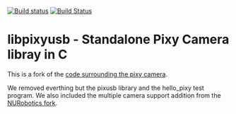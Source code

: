 [![Build status](https://ci.appveyor.com/api/projects/status/ptsh7jmy2dbhthpx?svg=true)](https://ci.appveyor.com/project/lsesterhenn/libpixyusb)
[![Build Status](https://travis-ci.org/InSilicoBrainSciences/libpixyusb.svg?branch=master)](https://travis-ci.org/InSilicoBrainSciences/libpixyusb)

# libpixyusb - Standalone Pixy Camera libray in C

This is a fork of the [code surrounding the pixy camera](https://github.com/charmedlabs/pixy).

We removed everthing but the pixusb library and the hello_pixy test program. We also included the multiple camera support addition from the [NURobotics fork](https://github.com/NURobotics/pixy).



